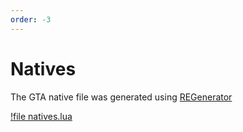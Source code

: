 ```yaml
---
order: -3
---
```


# Natives

The GTA native file was generated using [REGenerator](/lua/re-tools.md)

[!file natives.lua](/lua/gta_dump_info/natives.lua)
